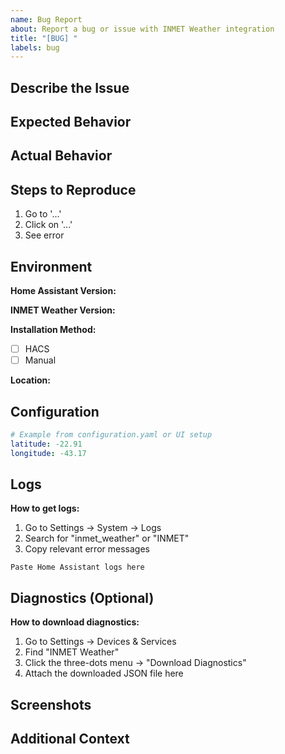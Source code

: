 ```yaml
---
name: Bug Report
about: Report a bug or issue with INMET Weather integration
title: "[BUG] "
labels: bug
---
```


<!--
Thank you for taking the time to report an issue with INMET Weather!

Before submitting, please:
1. Search existing issues to avoid duplicates
2. Make sure you're running the latest version
3. Check the README.md for common setup issues

You can remove these comments before submitting.
-->

## Describe the Issue

<!-- A clear and concise description of what the bug is -->

## Expected Behavior

<!-- What did you expect to happen? -->

## Actual Behavior

<!-- What actually happened? -->

## Steps to Reproduce

<!-- Please provide detailed steps to reproduce the issue -->

1. Go to '...'
2. Click on '...'
3. See error

## Environment

<!-- Please complete the following information -->

**Home Assistant Version:**
<!-- e.g., 2024.1.0 -->

**INMET Weather Version:**
<!-- Found in HACS or manifest.json -->

**Installation Method:**

- [ ] HACS
- [ ] Manual

**Location:**
<!-- City/State in Brazil, or coordinates -->

## Configuration

<!-- Share your configuration (remove sensitive data like exact coordinates) -->

```yaml
# Example from configuration.yaml or UI setup
latitude: -22.91
longitude: -43.17
```

## Logs

<!-- Include relevant logs from Home Assistant -->

**How to get logs:**

1. Go to Settings → System → Logs
2. Search for "inmet_weather" or "INMET"
3. Copy relevant error messages

```log
Paste Home Assistant logs here
```

## Diagnostics (Optional)

<!-- If available, attach diagnostics file -->

**How to download diagnostics:**

1. Go to Settings → Devices & Services
2. Find "INMET Weather"
3. Click the three-dots menu → "Download Diagnostics"
4. Attach the downloaded JSON file here

## Screenshots

<!-- If applicable, add screenshots to help explain the problem -->

## Additional Context

<!-- Add any other context about the problem here -->
